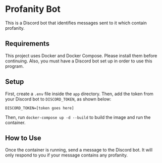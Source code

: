 # Profanity Bot
This is a Discord bot that identifies messages sent to it which contain profanity.


## Requirements
This project uses Docker and Docker Compose. Please install them before continuing.
Also, you must have a Discord bot set up in order to use this program.


## Setup
First, create a ```.env``` file inside the ```app``` directory.
Then, add the token from your Discord bot to ```DISCORD_TOKEN```, as shown below:
```
DISCORD_TOKEN=[token goes here]
```

Then, run ```docker-compose up -d --build``` to build the image and run the container.


## How to Use
Once the container is running, send a message to the Discord bot. It will only respond
to you if your message contains any profanity.

